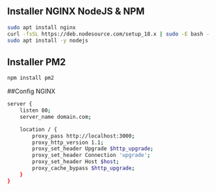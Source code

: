 ## Installer NGINX NodeJS & NPM

```bash
sudo apt install nginx
curl -fsSL https://deb.nodesource.com/setup_18.x | sudo -E bash -
sudo apt install -y nodejs
```

## Installer PM2
```bash
npm install pm2
```

##Config NGINX
```bash
server {
    listen 80;
    server_name domain.com;

    location / {
        proxy_pass http://localhost:3000;
        proxy_http_version 1.1;
        proxy_set_header Upgrade $http_upgrade;
        proxy_set_header Connection 'upgrade';
        proxy_set_header Host $host;
        proxy_cache_bypass $http_upgrade;
    }
}
```
